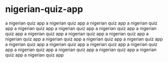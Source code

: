 # nigerian-quiz-app
a nigerian quiz app
a nigerian quiz app
a nigerian quiz app
a nigerian quiz app
a nigerian quiz app
a nigerian quiz app
a nigerian quiz app 
a nigerian quiz app 
a nigerian quiz app 
a nigerian quiz app 
a nigerian quiz app 
a nigerian quiz app
a nigerian quiz app 
a nigerian quiz app 
a nigerian quiz app 
a nigerian quiz app 
a nigerian quiz app 
a nigerian quiz app 
a nigerian quiz app 
a nigerian quiz app 
a nigerian quiz app 
a nigerian quiz app 
a nigerian quiz app 
a nigerian quiz app


